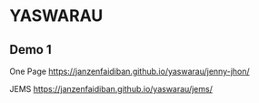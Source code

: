 # YASWARAU

## Demo 1

One Page 
https://janzenfaidiban.github.io/yaswarau/jenny-jhon/

JEMS
https://janzenfaidiban.github.io/yaswarau/jems/